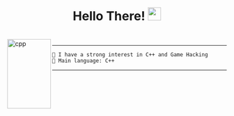<h1 align="center">
  Hello There!
  <img src="https://media.giphy.com/media/hvRJCLFzcasrR4ia7z/giphy.gif" width="30"></h1>
<br/>

<img align="left" src="https://upload.wikimedia.org/wikipedia/commons/1/18/ISO_C%2B%2B_Logo.svg" alt="cpp" width="100" height=160 />
<hr>

```
📝 I have a strong interest in C++ and Game Hacking
🌟 Main language: C++
```
<hr>
